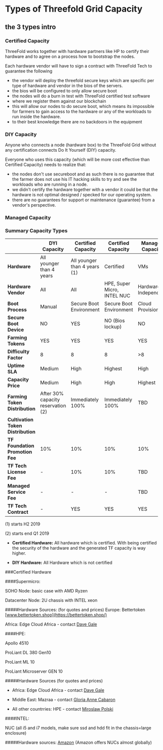 
# Types of Threefold Grid Capacity

## the 3 types intro

### Certified Capacity

ThreeFold works together with hardware partners like HP to certify their hardware and to agree on a process how to bootstrap the nodes. 

Each hardware vendor will have to sign a contract with ThreeFold Tech to guarantee the following

- the vendor will deploy the threefold secure keys which are specific per type of hardware and vendor in the bios of the servers.
- the bios will be configured to only allow secure boot 
- the nodes will do a burn in test with ThreeFold certified test software
- where we register them against our blockchain
- this will allow our nodes to do secure boot, which means its impossible for farmers to gain access to the hardware or any of the workloads to run inside the hardware.
- to their best knowledge there are no backdoors in the equipment

### DIY Capacity

Anyone who connects a node (hardware box) to the ThreeFold Grid without any certification connects Do It Yourself (DIY) capacity.

Everyone who uses this capacity (which will be more cost effective than Certified Capacity) needs to realize that:

- the nodes don't use secureboot and as such there is no guarantee that the farmer does not use his IT hacking skills to try and see the workloads who are running in a node. 
- we didn't certify the hardware together with a vendor it could be that the hardware is not optimal designed / specked for our operating system.
- there are no guarantees for support or maintenance (guarantee) from a vendor's perspective.



### Managed Capacity

### Summary Capacity Types
  
|     | DYI Capacity | Certified Capacity | Certified Capacity | Managed Capacity |
| ------------------ | ---------------| ------------------ | ------------------ | ------------------ |
| **Hardware** | All younger than 4 years | All younger than 4 years (1)| Certified | VMs |
| **Hardware Vendor** | All | All| HPE, Super Micro, INTEL NUC | Hardware Independent |
| **Boot Process** | Manual | Secure Boot Environment| Secure Boot Environment | Cloud Provisioning|
| **Secure Boot Device** | NO | YES| NO (Bios lockup)| NO|
| **Farming Tokens** | YES| YES| YES| YES |
| **Difficulty Factor** | 8 | 8 | 8 | >8 |
| **Uptime SLA**| Medium | High | Highest| High |
| **Capacity Price**| Medium | High| High| Highest|
| **Farming Token Distribution** | After 30% capacity reservation (2) | Immediately 100%| Immediately 100%| TBD|
| **Cultivation Token Distribution** |   |  |  |  |
| **TF Foundation Promotion Fee** | 10% | 10% | 10% | 10% |
| **TF Tech License Fee** | -| 10% | 10% | TBD |
| **Managed Service Fee** | - | - | - | TBD |
| **TF Tech Contract** | - | YES | YES | YES |

   
(1) starts H2 2019

(2) starts end Q1 2019


* **Certified Hardware:**
All hardware which is certified. 
With being certified the security of the hardware and the generated TF capacity is way higher.

* **DIY Hardware:**
All Hardware which is not certified


###Certified Hardware

####Supermicro:

SOHO Node: basic case with AMD Ryzen

Datacenter Node:  2U chassis with INTEL xeon

#####Hardware Sources: (for quotes and prices)
Europe: Bettertoken [www.bettertoken.shop](https://bettertoken.shop/)

Africa: Edge Cloud Africa - contact <a href="dave@edgaecloud.africa">Dave Gale</a>


####HPE:

Apollo 4510

ProLiant DL 380 Gen10

ProLiant ML 10

ProLiant Microserver GEN 10

#####Hardware Sources (for quotes and prices)


* Africa: Edge Cloud Africa - contact <a href="dave@edgaecloud.africa">Dave Gale</a>

* Middle East: Mazraa - contact <a href="cabarong@threefoldtoken.com">Gloria Anne Cabaron</a>

* All other countrries: HPE - contact <a href="miro@hpe.com">Miroslaw Polski</a>



####INTEL:

NUC (all i5 and i7 models, make sure ssd and hdd fit in the chassis=large enclosure)

#####Hardware sources:
[Amazon](https://www.amazon.com/) (Amazon offers NUCs almost globally)

